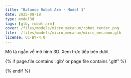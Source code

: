```yaml
---
title: "Balance Robot Arm · Model 1"
date: 2025-08-18
type: model3d
tags: [glb, robot-arm]
cover: /files/models/micro_mecanum/robot render.png
file:  /files/models/micro_mecanum/micro_mecanum.glb
license: CC-BY-4.0
---
```


Mô tả ngắn về mô hình 3D. Xem trực tiếp bên dưới.

{% if page.file contains '.glb' or page.file contains '.gltf' %}
  <script type="module" src="https://unpkg.com/@google/model-viewer/dist/model-viewer.min.js"></script>
  <model-viewer src="{{ page.file | relative_url }}" camera-controls auto-rotate style="width:100%;height:420px;background:#111;border-radius:12px"></model-viewer>
{% endif %}

